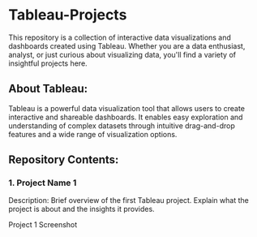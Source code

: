 # Tableau-Projects
This repository is a collection of interactive data visualizations and dashboards created using Tableau. Whether you are a data enthusiast, analyst, or just curious about visualizing data, you'll find a variety of insightful projects here.

## About Tableau:
Tableau is a powerful data visualization tool that allows users to create interactive and shareable dashboards. It enables easy exploration and understanding of complex datasets through intuitive drag-and-drop features and a wide range of visualization options.

## Repository Contents:
### 1. Project Name 1
Description: Brief overview of the first Tableau project. Explain what the project is about and the insights it provides.

Project 1 Screenshot
